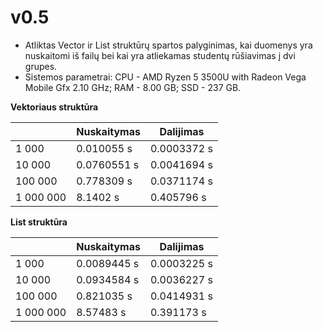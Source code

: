# v0.5
- Atliktas Vector ir List struktūrų spartos palyginimas, kai duomenys yra nuskaitomi iš failų bei kai yra atliekamas studentų rūšiavimas į dvi grupes.
- Sistemos parametrai: CPU - AMD Ryzen 5 3500U with Radeon Vega Mobile Gfx 2.10 GHz; RAM - 8.00 GB; SSD - 237 GB.

**Vektoriaus struktūra**

|               | Nuskaitymas   | Dalijimas     |
| ------------- | ------------- | ------------- |
| 1 000         | 0.010055 s    | 0.0003372 s   |
| 10 000        | 0.0760551 s   | 0.0041694 s   |
| 100 000       | 0.778309 s    | 0.0371174 s   |
| 1 000 000     | 8.1402 s      | 0.405796 s    |


**List struktūra**

|               | Nuskaitymas   | Dalijimas     |
| ------------- | ------------- | ------------- |
| 1 000         | 0.0089445 s   | 0.0003225 s   |
| 10 000        | 0.0934584 s   | 0.0036227 s   |
| 100 000       | 0.821035 s    | 0.0414931 s   |
| 1 000 000     | 8.57483 s     | 0.391173 s    |
